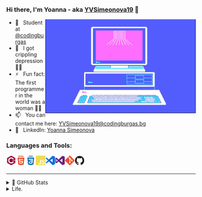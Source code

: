 ### Hi there, I'm Yoanna - aka [YVSimeonova19][GitHubAcc] 👋

<img align="right" width="400" alt="computer gif" src="/images/computer.gif" />

- 🔭 &nbsp; Student at [@codingburgas][School]
- 🌱 &nbsp; I got crippling depression 🐱‍👤
- ⚡ &nbsp; Fun fact: The first programmer in the world was a woman 👩‍💻
- 📫 &nbsp; You can contact me here: YVSimeonova19@codingburgas.bg
- 🔮 &nbsp; LinkedIn: [Yoanna Simeonova][LinkedInAcc]


### Languages and Tools:

<img align="left" alt="C++" width="26px" src="https://github.com/devicons/devicon/blob/master/icons/cplusplus/cplusplus-plain.svg">

<img align="left" alt="HTML5" width="26px" src="https://github.com/devicons/devicon/blob/master/icons/html5/html5-plain-wordmark.svg" />

<img align="left" alt="CSS3" width="26px" src="https://github.com/devicons/devicon/blob/master/icons/css3/css3-plain-wordmark.svg" />

<img align="left" alt="JavaScript" width="26px" src="https://github.com/devicons/devicon/blob/master/icons/javascript/javascript-plain.svg" />

<img align="left" alt="VSCode" width="26px" src="images/vscode.png" />

<img align="left" alt="VisualStudio" width="26px" src="https://github.com/devicons/devicon/blob/master/icons/visualstudio/visualstudio-plain.svg" />

<img align="left" alt="Git" width="26px" src="https://github.com/devicons/devicon/blob/master/icons/git/git-original.svg" />

<img align="left" alt="GitHub" width="26px" src="https://github.com/devicons/devicon/blob/master/icons/github/github-original.svg" />

<br />
<br />

---

<details>
  <summary>👾 GitHub Stats</summary>

  <p>&nbsp;</p>

  <img align="left" height="192" alt="YVSimeonova19's GitHub Stats" src="https://github-readme-stats-flame-seven.vercel.app/api?username=YVSimeonova19&count_private=true&show_icons=true&hide_border=true&theme=tokyonight" />
  
  ![Visitor Count](https://profile-counter.glitch.me/YVSimeonova19/count.svg)

</details>

<details>
  <summary>Life.</summary>
  
  <p>&nbsp;</p>

  <img align="center" height="200" alt="shinji vuv firmata" src="" />
  
</details>

[GitHubAcc]: https://github.com/YVSimeonova19
[School]: https://github.com/codingburgas
[LinkedInAcc]: https://linkedin.com/in/yvsimeonova19
